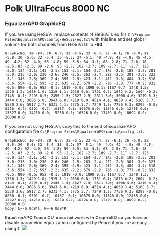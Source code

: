 # Polk UltraFocus 8000 NC
### EqualizerAPO GraphicEQ
If you are using [HeSuVi](https://sourceforge.net/projects/hesuvi/), replace contents of HeSuVi's eq file `C:\Program Files\EqualizerAPO\config\HeSuVi\eq.txt` with this line and set global volume for both channels from HeSuVi UI to **-60**.
```
GraphicEQ: 10 -84; 20 -6.7; 22 -6.5; 23 -6.4; 25 -6.1; 26 -6.0; 28 -5.8; 30 -5.6; 32 -5.4; 35 -5.2; 37 -5.1; 40 -4.9; 42 -4.8; 45 -4.5; 49 -4.2; 52 -4.0; 56 -3.8; 59 -3.5; 64 -3.1; 68 -2.8; 73 -2.6; 78 -2.5; 83 -2.5; 89 -2.6; 95 -2.7; 102 -2.7; 109 -2.7; 117 -2.7; 125 -3.0; 134 -3.1; 143 -3.1; 153 -3.1; 164 -2.7; 175 -2.8; 188 -3.0; 201 -3.0; 215 -3.0; 230 -2.6; 246 -2.5; 263 -2.4; 282 -2.5; 301 -3.0; 323 -3.1; 345 -2.8; 369 -2.4; 395 -2.9; 423 -3.1; 452 -3.3; 484 -3.7; 518 -3.6; 554 -2.7; 593 -2.2; 635 -2.2; 679 -2.2; 726 -1.8; 777 -0.9; 832 -0.5; 890 -0.6; 952 -0.1; 1019 -0.0; 1090 0.1; 1167 0.7; 1248 1.3; 1336 1.3; 1429 1.0; 1529 1.1; 1636 0.8; 1751 0.4; 1873 0.2; 2004 -0.2; 2145 -0.1; 2295 0.5; 2455 1.5; 2627 2.5; 2811 3.6; 3008 4.6; 3219 5.3; 3444 6.0; 3685 6.0; 3943 6.0; 4219 6.0; 4514 4.1; 4830 3.4; 5168 3.7; 5530 2.6; 5917 2.7; 6331 4.1; 6775 3.7; 7249 1.3; 7756 0.3; 8299 -0.0; 8880 -0.7; 9502 -0.7; 10167 -0.1; 10879 0.0; 11640 0.0; 12455 0.0; 13327 0.0; 14260 0.0; 15258 0.0; 16326 0.0; 17469 0.0; 18692 0.0; 20000 0.0
```
If you are not using HeSuVi, copy this to the end of EqualizerAPO configuration file `C:\Program Files\EqualizerAPO\config\config.txt`.
```
GraphicEQ: 10 -84; 20 -6.7; 22 -6.5; 23 -6.4; 25 -6.1; 26 -6.0; 28 -5.8; 30 -5.6; 32 -5.4; 35 -5.2; 37 -5.1; 40 -4.9; 42 -4.8; 45 -4.5; 49 -4.2; 52 -4.0; 56 -3.8; 59 -3.5; 64 -3.1; 68 -2.8; 73 -2.6; 78 -2.5; 83 -2.5; 89 -2.6; 95 -2.7; 102 -2.7; 109 -2.7; 117 -2.7; 125 -3.0; 134 -3.1; 143 -3.1; 153 -3.1; 164 -2.7; 175 -2.8; 188 -3.0; 201 -3.0; 215 -3.0; 230 -2.6; 246 -2.5; 263 -2.4; 282 -2.5; 301 -3.0; 323 -3.1; 345 -2.8; 369 -2.4; 395 -2.9; 423 -3.1; 452 -3.3; 484 -3.7; 518 -3.6; 554 -2.7; 593 -2.2; 635 -2.2; 679 -2.2; 726 -1.8; 777 -0.9; 832 -0.5; 890 -0.6; 952 -0.1; 1019 -0.0; 1090 0.1; 1167 0.7; 1248 1.3; 1336 1.3; 1429 1.0; 1529 1.1; 1636 0.8; 1751 0.4; 1873 0.2; 2004 -0.2; 2145 -0.1; 2295 0.5; 2455 1.5; 2627 2.5; 2811 3.6; 3008 4.6; 3219 5.3; 3444 6.0; 3685 6.0; 3943 6.0; 4219 6.0; 4514 4.1; 4830 3.4; 5168 3.7; 5530 2.6; 5917 2.7; 6331 4.1; 6775 3.7; 7249 1.3; 7756 0.3; 8299 -0.0; 8880 -0.7; 9502 -0.7; 10167 -0.1; 10879 0.0; 11640 0.0; 12455 0.0; 13327 0.0; 14260 0.0; 15258 0.0; 16326 0.0; 17469 0.0; 18692 0.0; 20000 0.0
Copy: L=-6.0dB*l, R=-6.0dB*R
```
EqualizerAPO Peace GUI does not work with GraphicEQ so you have to disable parametric equalization configured by Peace if you are already using it.
![](https://raw.githubusercontent.com/jaakkopasanen/AutoEq/master/results/Innerfidelity%202017/headphoncecom/onear/Polk%20UltraFocus%208000%20NC/Polk%20UltraFocus%208000%20NC.png)
